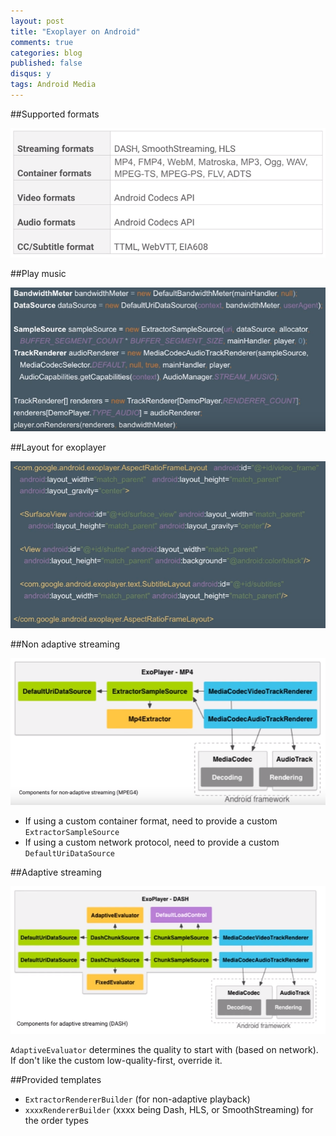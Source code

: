 ```yaml
---
layout: post
title: "Exoplayer on Android"
comments: true
categories: blog
published: false
disqus: y
tags: Android Media
---
```



##Supported formats

<img src="/images/supported_media.PNG" />

##Play music

<img src="/images/exoplayer_play_music.PNG" />

##Layout for exoplayer

<img src="/images/exoplayer_ui.PNG" />

##Non adaptive streaming

<img src="/images/non_adaptive_streaming_models.PNG" />

- If using a custom container format, need to provide a custom `ExtractorSampleSource`
- If using a custom network protocol, need to provide a custom `DefaultUriDataSource`

##Adaptive streaming

<img src="/images/adaptive_streaming_models.PNG" />

`AdaptiveEvaluator` determines the quality to start with (based on network). If don't like the custom low-quality-first, override it.

##Provided templates

- `ExtractorRendererBuilder` (for non-adaptive playback)
- `xxxxRendererBuilder` (xxxx being Dash, HLS, or SmoothStreaming) for the order types
